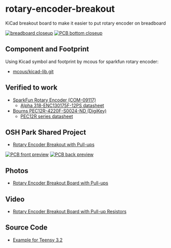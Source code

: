 # rotary-encoder-breakout
KiCad breakout board to make it easier to put rotary encoder on breadboard

[![breadboard closeup](https://raw.githubusercontent.com/pdp7/rotary-encoder-breakout/master/images/small/rotary1.jpg)](https://oshpark.com/shared_projects/CN5gjITG)
[![PCB bottom closeup](https://raw.githubusercontent.com/pdp7/rotary-encoder-breakout/master/images/small/rotary2.jpg)](https://oshpark.com/shared_projects/CN5gjITG)

## Component and Footprint
Using Kicad symbol and footprint by mcous for sparkfun rotary encoder:
  * [mcous/kicad-lib.git](https://github.com/mcous/kicad-lib.git)

## Verified to work
* [SparkFun Rotary Encoder (COM-09117)](https://www.sparkfun.com/products/9117)
  * [Alpha 318-ENC130175F-12PS datasheet](http://www.sparkfun.com/datasheets/Components/TW-700198.pdf)
* [Bourns PEC12R-4220F-S0024-ND (DigiKey)](https://www.digikey.com/product-detail/en/bourns-inc/PEC12R-4220F-S0024/PEC12R-4220F-S0024-ND/4499653)
  * [PEC12R series datasheet](http://www.bourns.com/docs/Product-Datasheets/PEC12R.pdf)

## OSH Park Shared Project
* [Rotary Encoder Breakout with Pull-ups](https://oshpark.com/shared_projects/CN5gjITG)

[![PCB front preview](https://raw.githubusercontent.com/pdp7/rotary-encoder-breakout/master/images/small/preview-front.png)](https://oshpark.com/shared_projects/CN5gjITG)
[![PCB back preview](https://raw.githubusercontent.com/pdp7/rotary-encoder-breakout/master/images/small/preview-back.png)](https://oshpark.com/shared_projects/CN5gjITG)

## Photos
* [Rotary Encoder Breakout Board with Pull-ups](https://goo.gl/photos/yn5GcsKV7RthN2U56)

## Video
* [Rotary Encoder Breakout Board with Pull-up Resistors](https://www.youtube.com/watch?v=EKscNrjTDD4)

## Source Code
* [Example for Teensy 3.2](https://github.com/pdp7/rotary-encoder-breakout/blob/master/source/rotary-encoder-test.ino)
